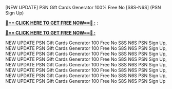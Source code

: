 [NEW UPDATE] PSN Gift Cards Generator 100% Free No [S8S-N6S] (PSN Sign Up)

**[🔴== CLICK HERE TO GET FREE NOW==🔴 :](https://oercommons.s3.amazonaws.com/media/courseware/relatedresource/file/all-zit.html)**
:

**[🔴== CLICK HERE TO GET FREE NOW==🔴 :](https://oercommons.s3.amazonaws.com/media/courseware/relatedresource/file/gift-zit.html)**

 NEW UPDATE PSN Gift Cards Generator 100 Free No S8S N6S PSN Sign Up, NEW UPDATE PSN Gift Cards Generator 100 Free No S8S N6S PSN Sign Up, NEW UPDATE PSN Gift Cards Generator 100 Free No S8S N6S PSN Sign Up, NEW UPDATE PSN Gift Cards Generator 100 Free No S8S N6S PSN Sign Up, NEW UPDATE PSN Gift Cards Generator 100 Free No S8S N6S PSN Sign Up, NEW UPDATE PSN Gift Cards Generator 100 Free No S8S N6S PSN Sign Up, NEW UPDATE PSN Gift Cards Generator 100 Free No S8S N6S PSN Sign Up, NEW UPDATE PSN Gift Cards Generator 100 Free No S8S N6S PSN Sign Up
